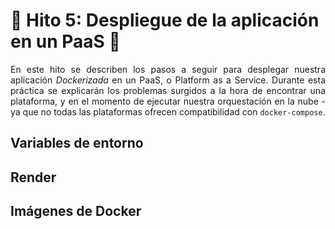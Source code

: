 # 🚀 Hito 5: Despliegue de la aplicación en un PaaS 🚀

<p align="justify">En este hito se describen los pasos a seguir para desplegar nuestra aplicación <em>Dockerizada</em> en un PaaS, o Platform as a Service. Durante esta práctica se explicarán los problemas surgidos a la hora de encontrar una plataforma, y en el momento de ejecutar nuestra orquestación en la nube - ya que no todas las plataformas ofrecen compatibilidad con <code>docker-compose</code>.</p>

## Variables de entorno

## Render

## Imágenes de Docker

